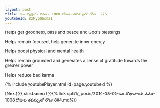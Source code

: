 ```yaml
---
layout: post
title: ఓం వ్యగ్రయ నమః- 1008 రోజుల తపస్సులో రోజు  875
youtubeId: 8zPypOWcm2I
---
```

 
 
Helps get goodness, bliss and peace and God's blessings
 
Helps remain focused, help generate inner energy 
 
Helps boost physical and mental health 
 
Helps remain grounded and generates a sense of gratitude towards the greater power 
 
Helps reduce bad karma
 
 
 
 


{% include youtubePlayer.html id=page.youtubeId %}
 
[Next]({{ site.baseurl }}{% link  split1/_posts/2016-08-05-ఓం శోభానాయ నమః- 1008 రోజుల తపస్సులో రోజు  884.md%})
 
